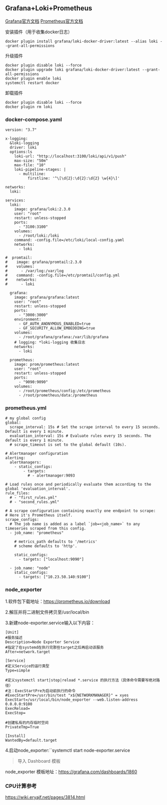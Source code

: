 ## Grafana+Loki+Prometheus
[Grafana官方文档](https://grafana.com/docs)
[Prometheus官方文档](https://prometheus.io/docs)

安装插件（用于收集docker日志）
````
docker plugin install grafana/loki-docker-driver:latest --alias loki --grant-all-permissions
````
升级插件
````
docker plugin disable loki --force
docker plugin upgrade loki grafana/loki-docker-driver:latest --grant-all-permissions
docker plugin enable loki
systemctl restart docker
````
卸载插件
````
docker plugin disable loki --force
docker plugin rm loki
````
###  docker-compose.yaml
````
version: "3.7"

x-logging:
  &loki-logging
  driver: loki
  options:ls
    loki-url: "http://localhost:3100/loki/api/v1/push"
    max-size: "50m"
    max-file: "10"
    loki-pipeline-stages: |
      - multiline:
          firstline: '^\[\d{2}:\d{2}:\d{2} \w{4}\]'

networks:
  loki:

services:
  loki:
    image: grafana/loki:2.3.0
    user: "root"
    restart: unless-stopped
    ports:
      - "3100:3100"
    volumes:
      - /root/loki:/loki
    command: -config.file=/etc/loki/local-config.yaml
    networks:
      - loki

#  promtail:
#    image: grafana/promtail:2.3.0
#    volumes:
#      - /var/log:/var/log
#    command: -config.file=/etc/promtail/config.yml
#    networks:
#      - loki

  grafana:
    image: grafana/grafana:latest
    user: "root"
    restart: unless-stopped
    ports:
      - "3000:3000"
    environment:
      - GF_AUTH_ANONYMOUS_ENABLED=true
      - GF_SECURITY_ALLOW_EMBEDDING=true
    volumes:
      - /root/grafana/grafana:/var/lib/grafana
    # logging: *loki-logging 收集日志
    networks:
      - loki

  prometheus:
    image: prom/prometheus:latest
    user: "root"
    restart: unless-stopped
    ports:
      - "9090:9090"
    volumes:
      - /root/prometheus/config:/etc/prometheus
      - /root/prometheus/data:/prometheus

````
### prometheus.yml
````
# my global config
global:
  scrape_interval: 15s # Set the scrape interval to every 15 seconds. Default is every 1 minute.
  evaluation_interval: 15s # Evaluate rules every 15 seconds. The default is every 1 minute.
  # scrape_timeout is set to the global default (10s).

# Alertmanager configuration
alerting:
  alertmanagers:
    - static_configs:
        - targets:
          # - alertmanager:9093

# Load rules once and periodically evaluate them according to the global 'evaluation_interval'.
rule_files:
  # - "first_rules.yml"
  # - "second_rules.yml"

# A scrape configuration containing exactly one endpoint to scrape:
# Here it's Prometheus itself.
scrape_configs:
  # The job name is added as a label `job=<job_name>` to any timeseries scraped from this config.
  - job_name: "prometheus"

    # metrics_path defaults to '/metrics'
    # scheme defaults to 'http'.

    static_configs:
      - targets: ["localhost:9090"]

  - job_name: "node"
    static_configs:
      - targets: ["10.23.50.140:9100"]

````
### node_exporter

1.软件包下载地址：https://prometheus.io/download

2.解压并将二进制文件拷贝至/usr/local/bin

3.新建node-exporter.service输入以下内容：
````
[Unit]
#服务描述
Description=Node Exporter Service
#指定了在systemd在执行完那些target之后再启动该服务
After=network.target

[Service]
#定义Service的运行类型
Type=simple

#定义systemctl start|stop|reload *.service 的执行方法（具体命令需要写绝对路径）
#注：ExecStartPre为启动前执行的命令
#ExecStartPre=/usr/bin/test "x${NETWORKMANAGER}" = xyes
ExecStart=/usr/local/bin/node_exporter --web.listen-address 0.0.0.0:9100
ExecReload=
ExecStop=

#创建私有的内存临时空间
PrivateTmp=True

[Install]
WantedBy=default.target
````

4.启动node_exporter:``systemctl start node-exporter.service

> 导入 Dashboard 模板

node_exporter 模板地址：https://grafana.com/dashboards/1860

### CPU计算参考
https://wiki.eryajf.net/pages/3814.html